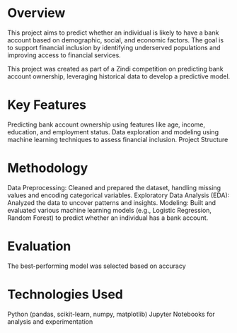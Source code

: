 # Overview
This project aims to predict whether an individual is likely to have a bank account based on demographic, social, and economic factors. The goal is to support financial inclusion by identifying underserved populations and improving access to financial services.

This project was created as part of a Zindi competition on predicting bank account ownership, leveraging historical data to develop a predictive model.

# Key Features
Predicting bank account ownership using features like age, income, education, and employment status.
Data exploration and modeling using machine learning techniques to assess financial inclusion.
Project Structure

# Methodology
Data Preprocessing: Cleaned and prepared the dataset, handling missing values and encoding categorical variables.
Exploratory Data Analysis (EDA): Analyzed the data to uncover patterns and insights.
Modeling: Built and evaluated various machine learning models (e.g., Logistic Regression, Random Forest) to predict whether an individual has a bank account.

# Evaluation
The best-performing model was selected based on accuracy

# Technologies Used
Python (pandas, scikit-learn, numpy, matplotlib)
Jupyter Notebooks for analysis and experimentation
